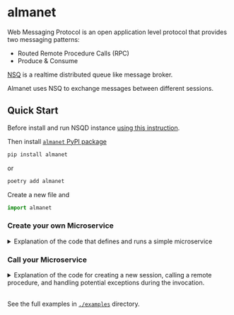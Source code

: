 # almanet

Web Messaging Protocol is an open application level protocol that provides two messaging patterns:
- Routed Remote Procedure Calls (RPC)
- Produce & Consume

[NSQ](https://nsq.io/) is a realtime distributed queue like message broker.

Almanet uses NSQ to exchange messages between different sessions.

## Quick Start

Before install and run NSQD instance [using this instruction](https://nsq.io/overview/quick_start.html).

Then install [`almanet` PyPI package](https://pypi.org/project/almanet/)

```sh
pip install almanet
```

or

```sh
poetry add almanet
```

Create a new file and

```python
import almanet
```

### Create your own Microservice

<details>
<summary>Explanation of the code that defines and runs a simple microservice</summary>

#### Define your instance of microservice
```python
example_service = almanet.new_service(
    'localhost:4150',
    prefix="net.example"
)
```

_Arguments_:
- the TCP addresses of the NSQ instances
- prefix for the service's procedures, helping in identifying and organizing them

#### Define your custom exception
```python
class denied(almanet.rpc_error):
    """Custom RPC exception"""
```

This custom exception can be raised within procedures to signal specific error conditions to the caller.

#### Define your remote procedure to call
```python
@example_service.procedure
async def greeting(
    payload: str,
    session: almanet.Almanet,
) -> str:
    """Procedure that returns greeting message"""
    if payload == "guest":
        raise denied()
    return f"Hello, {payload}!"
```

Decorator `@example_service.procedure` registers the `greeting` function as a remote procedure for the `example_service`.

Arguments:
- payload is a data that was passed during invocation.
- session is a joined service, instance of `almanet.Almanet`

It raises the custom denied exception, indicating that this payload is not allowed if `payload` is `"guest"`.
Otherwise, it returns a greeting message.

#### At the end of the file
```python
if __name__ == "__main__":
    example_service.serve()
```

Starts the service, making it ready to handle incoming RPC requests.

#### Finally

Run your module using the python command
</details>

### Call your Microservice

<details>
<summary>Explanation of the code for creating a new session, calling a remote procedure, and handling potential exceptions during the invocation.</summary>

#### Create a new session
```python
session = almanet.new_session('localhost:4150')
```

_Arguments_:
- the TCP addresses of the NSQ instances

#### Calling the Remote Procedure
```python
async with session:
    result = await session.call("net.example.greeting", "Aidar")
    print(result.payload)
```

`async with session` ensures that the session is properly managed and closed after use.
Calls the remote procedure `net.example.greeting` with the payload `"Aidar"`.
Raises `TimeoutError` if procedure not found or request timed out.
`result.payload` contains the result of the procedure execution.

#### Catching remote procedure exceptions
```python
async with session:
    try:
        await session.call("net.example.greeting", "guest")
    except almanet.rpc_error as e:
        print("during call net.example.greeting('guest'):", e)
```

The `try` block attempts to call the `net.example.greeting` procedure with the payload `"guest"`.
If an exception occurs during the call, specifically an `almanet.rpc_error`,
it is caught by the `except` block.

#### Finally

Run your module using the python command
</details>

<br />

See the full examples in [`./examples`](/examples) directory.
